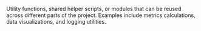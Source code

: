 Utility functions, shared helper scripts, or modules that can be reused across different parts of the project. Examples include metrics calculations, data visualizations, and logging utilities.